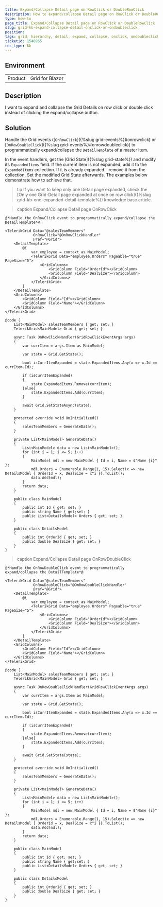 ```yaml
---
title: Expand/Collapse Detail page on RowClick or DoubleRowClick
description: How to expand/collapse Detail page on RowClick or DoubleRowClick instead of clicking the expand/collapse button?
type: how-to
page_title: Expand/Collapse Detail page on RowClick or DoubleRowClick
slug: grid-kb-expand-collapse-detail-onclick-or-ondoubleclick
position: 
tags: grid, hierarchy, detail, expand, collapse, onclick, ondoubleclick
ticketid: 1548965
res_type: kb
---
```


## Environment
<table>
	<tbody>
		<tr>
			<td>Product</td>
			<td>Grid for Blazor</td>
		</tr>
	</tbody>
</table>


## Description

I want to expand and collapse the Grid Details on row click or double click instead of clicking the expand/collapse button.

## Solution

Handle the Grid events ([`OnRowClick`]({%slug grid-events%}#onrowclick) or [`OnRowDoubleClick`]({%slug grid-events%}#onrowdoubleclick)) to programmatically expand/collapse the `DetailTemplate` of a master item.

In the event handlers, get the [Grid State]({%slug grid-state%}) and modify its `ExpandedItems` field. If the current item is not expanded, add it to the `ExpandedItems` collection. If it is already expanded - remove it from the collection. Set the modified Grid State afterwards. The examples below demonstrate how to achieve that.

>tip If you want to keep only one Detail page expanded, check the [Only one Grid-Detail page expanded at once on row click]({%slug grid-kb-one-expanded-detail-template%}) knowledge base article.

>caption Expand/Collapse Detail page OnRowClick

````CSHTML
@*Handle the OnRowClick event to programmatically expand/collapse the DetailTemplate*@

<TelerikGrid Data="@salesTeamMembers" 
             OnRowClick="@OnRowClickHandler"
             @ref="@Grid">
    <DetailTemplate>
        @{
            var employee = context as MainModel;
            <TelerikGrid Data="employee.Orders" Pageable="true" PageSize="5">
                <GridColumns>
                    <GridColumn Field="OrderId"></GridColumn>
                    <GridColumn Field="DealSize"></GridColumn>
                </GridColumns>
            </TelerikGrid>
        }
    </DetailTemplate>
    <GridColumns>
        <GridColumn Field="Id"></GridColumn>
        <GridColumn Field="Name"></GridColumn>
    </GridColumns>
</TelerikGrid>

@code {
    List<MainModel> salesTeamMembers { get; set; }
    TelerikGrid<MainModel> Grid { get; set; }

    async Task OnRowClickHandler(GridRowClickEventArgs args)
    {
        var currItem = args.Item as MainModel;

        var state = Grid.GetState();

        bool isCurrItemExpanded = state.ExpandedItems.Any(x => x.Id == currItem.Id);

        if (isCurrItemExpanded)
        {
            state.ExpandedItems.Remove(currItem);
        }else{
            state.ExpandedItems.Add(currItem);
        }

        await Grid.SetStateAsync(state);
    }

    protected override void OnInitialized()
    {
        salesTeamMembers = GenerateData();
    }

    private List<MainModel> GenerateData()
    {
        List<MainModel> data = new List<MainModel>();
        for (int i = 1; i <= 5; i++)
        {
            MainModel mdl = new MainModel { Id = i, Name = $"Name {i}" };
            mdl.Orders = Enumerable.Range(1, 15).Select(x => new DetailsModel { OrderId = x, DealSize = x^i }).ToList();
            data.Add(mdl);
        }
        return data;
    }

    public class MainModel
    {
        public int Id { get; set; }
        public string Name { get;set; }
        public List<DetailsModel> Orders { get; set; }
    }

    public class DetailsModel
    {
        public int OrderId { get; set; }
        public double DealSize { get; set; }
    }
}
````


>caption Expand/Collapse Detail page OnRowDoubleClick

````CSHTML
@*Handle the OnRowDoubleClick event to programmatically expand/collapse the DetailTemplate*@

<TelerikGrid Data="@salesTeamMembers" 
             OnRowDoubleClick="@OnRowDoubleClickHandler"
             @ref="@Grid">
    <DetailTemplate>
        @{
            var employee = context as MainModel;
            <TelerikGrid Data="employee.Orders" Pageable="true" PageSize="5">
                <GridColumns>
                    <GridColumn Field="OrderId"></GridColumn>
                    <GridColumn Field="DealSize"></GridColumn>
                </GridColumns>
            </TelerikGrid>
        }
    </DetailTemplate>
    <GridColumns>
        <GridColumn Field="Id"></GridColumn>
        <GridColumn Field="Name"></GridColumn>
    </GridColumns>
</TelerikGrid>

@code {
    List<MainModel> salesTeamMembers { get; set; }
    TelerikGrid<MainModel> Grid { get; set; }

    async Task OnRowDoubleClickHandler(GridRowClickEventArgs args)
    {
        var currItem = args.Item as MainModel;

        var state = Grid.GetState();

        bool isCurrItemExpanded = state.ExpandedItems.Any(x => x.Id == currItem.Id);

        if (isCurrItemExpanded)
        {
            state.ExpandedItems.Remove(currItem);
        }else{
            state.ExpandedItems.Add(currItem);
        }

        await Grid.SetState(state);
    }

    protected override void OnInitialized()
    {
        salesTeamMembers = GenerateData();
    }

    private List<MainModel> GenerateData()
    {
        List<MainModel> data = new List<MainModel>();
        for (int i = 1; i <= 5; i++)
        {
            MainModel mdl = new MainModel { Id = i, Name = $"Name {i}" };
            mdl.Orders = Enumerable.Range(1, 15).Select(x => new DetailsModel { OrderId = x, DealSize = x^i }).ToList();
            data.Add(mdl);
        }
        return data;
    }

    public class MainModel
    {
        public int Id { get; set; }
        public string Name { get;set; }
        public List<DetailsModel> Orders { get; set; }
    }

    public class DetailsModel
    {
        public int OrderId { get; set; }
        public double DealSize { get; set; }
    }
}

````